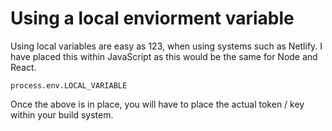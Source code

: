# Using a local enviorment variable

Using local variables are easy as 123, when using systems such as Netlify. I have placed this within JavaScript as this would be the same for Node and React.

`process.env.LOCAL_VARIABLE`

Once the above is in place, you will have to place the actual token / key within your build system.
